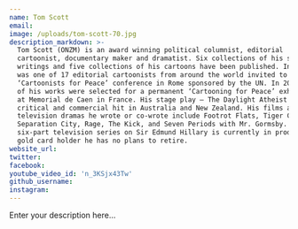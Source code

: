 ```yaml
---
name: Tom Scott
email:
image: /uploads/tom-scott-70.jpg
description_markdown: >-
  Tom Scott (ONZM) is an award winning political columnist, editorial
  cartoonist, documentary maker and dramatist. Six collections of his satirical
  writings and five collections of his cartoons have been published. In 2007 he
  was one of 17 editorial cartoonists from around the world invited to a
  ‘Cartoonists for Peace’ conference in Rome sponsored by the UN. In 2010 some
  of his works were selected for a permanent ‘Cartooning for Peace’ exhibition
  at Memorial de Caen in France. His stage play – The Daylight Atheist was a
  critical and commercial hit in Australia and New Zealand. His films and
  television dramas he wrote or co-wrote include Footrot Flats, Tiger Country,
  Separation City, Rage, The Kick, and Seven Periods with Mr. Gormsby. A
  six-part television series on Sir Edmund Hillary is currently in production. A
  gold card holder he has no plans to retire.
website_url:
twitter:
facebook:
youtube_video_id: 'n_3KSjx43Tw'
github_username:
instagram:
---
```


Enter your description here...
